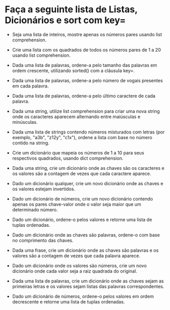 # Faça a seguinte lista de Listas, Dicionários e sort com key=

- Seja uma lista de inteiros, mostre apenas os números pares usando list comprehension.

- Crie uma lista com os quadrados de todos os números pares de 1 a 20 usando list comprehension.

- Dada uma lista de palavras, ordene-a pelo tamanho das palavras em ordem crescente, utilizando sorted() com a cláusula key=.

- Dada uma lista de palavras, ordene-a pelo número de vogais presentes em cada palavra.

- Dada uma lista de palavras, ordene-a pelo último caractere de cada palavra.

- Dada uma string, utilize list comprehension para criar uma nova string onde os caracteres aparecem alternando entre maiúsculas e minúsculas.

- Dada uma lista de strings contendo números misturados com letras (por exemplo, "a3b", "z12y", "c1x"), ordene a lista com base no número contido na string.

- Crie um dicionário que mapeia os números de 1 a 10 para seus respectivos quadrados, usando dict comprehension.

- Dada uma string, crie um dicionário onde as chaves são os caracteres e os valores são a contagem de vezes que cada caractere aparece.

- Dado um dicionário qualquer, crie um novo dicionário onde as chaves e os valores estejam invertidos.

- Dado um dicionário de números, crie um novo dicionário contendo apenas os pares chave-valor onde o valor seja maior que um determinado número.

- Dado um dicionário, ordene-o pelos valores e retorne uma lista de tuplas ordenadas.

- Dado um dicionário onde as chaves são palavras, ordene-o com base no comprimento das chaves.

- Dada uma frase, crie um dicionário onde as chaves são palavras e os valores são a contagem de vezes que cada palavra aparece.

- Dado um dicionário onde os valores são números, crie um novo dicionário onde cada valor seja a raiz quadrada do original.

- Dada uma lista de palavras, crie um dicionário onde as chaves sejam as primeiras letras e os valores sejam listas das palavras correspondentes.

- Dado um dicionário de números, ordene-o pelos valores em ordem decrescente e retorne uma lista de tuplas ordenadas.
